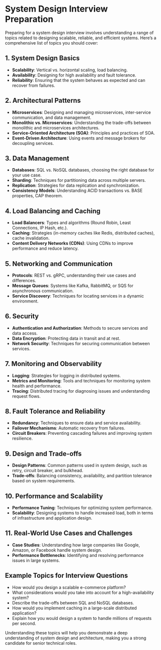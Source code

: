 # System Design Interview Preparation

Preparing for a system design interview involves understanding a range of topics related to designing scalable, reliable, and efficient systems. Here’s a comprehensive list of topics you should cover:

## 1. System Design Basics
- **Scalability**: Vertical vs. horizontal scaling, load balancing.
- **Availability**: Designing for high availability and fault tolerance.
- **Reliability**: Ensuring that the system behaves as expected and can recover from failures.

## 2. Architectural Patterns
- **Microservices**: Designing and managing microservices, inter-service communication, and data management.
- **Monolithic vs. Microservices**: Understanding the trade-offs between monolithic and microservices architectures.
- **Service-Oriented Architecture (SOA)**: Principles and practices of SOA.
- **Event-Driven Architecture**: Using events and message brokers for decoupling services.

## 3. Data Management
- **Databases**: SQL vs. NoSQL databases, choosing the right database for your use case.
- **Sharding**: Techniques for partitioning data across multiple servers.
- **Replication**: Strategies for data replication and synchronization.
- **Consistency Models**: Understanding ACID transactions vs. BASE properties, CAP theorem.

## 4. Load Balancing and Caching
- **Load Balancers**: Types and algorithms (Round Robin, Least Connections, IP Hash, etc.).
- **Caching**: Strategies (in-memory caches like Redis, distributed caches), cache invalidation.
- **Content Delivery Networks (CDNs)**: Using CDNs to improve performance and reduce latency.

## 5. Networking and Communication
- **Protocols**: REST vs. gRPC, understanding their use cases and differences.
- **Message Queues**: Systems like Kafka, RabbitMQ, or SQS for asynchronous communication.
- **Service Discovery**: Techniques for locating services in a dynamic environment.

## 6. Security
- **Authentication and Authorization**: Methods to secure services and data access.
- **Data Encryption**: Protecting data in transit and at rest.
- **Network Security**: Techniques for securing communication between services.

## 7. Monitoring and Observability
- **Logging**: Strategies for logging in distributed systems.
- **Metrics and Monitoring**: Tools and techniques for monitoring system health and performance.
- **Tracing**: Distributed tracing for diagnosing issues and understanding request flows.

## 8. Fault Tolerance and Reliability
- **Redundancy**: Techniques to ensure data and service availability.
- **Failover Mechanisms**: Automatic recovery from failures.
- **Circuit Breakers**: Preventing cascading failures and improving system resilience.

## 9. Design and Trade-offs
- **Design Patterns**: Common patterns used in system design, such as retry, circuit breaker, and bulkhead.
- **Trade-offs**: Balancing consistency, availability, and partition tolerance based on system requirements.

## 10. Performance and Scalability
- **Performance Tuning**: Techniques for optimizing system performance.
- **Scalability**: Designing systems to handle increased load, both in terms of infrastructure and application design.

## 11. Real-World Use Cases and Challenges
- **Case Studies**: Understanding how large companies like Google, Amazon, or Facebook handle system design.
- **Performance Bottlenecks**: Identifying and resolving performance issues in large systems.

## Example Topics for Interview Questions
- How would you design a scalable e-commerce platform?
- What considerations would you take into account for a high-availability system?
- Describe the trade-offs between SQL and NoSQL databases.
- How would you implement caching in a large-scale distributed application?
- Explain how you would design a system to handle millions of requests per second.

Understanding these topics will help you demonstrate a deep understanding of system design and architecture, making you a strong candidate for senior technical roles.

